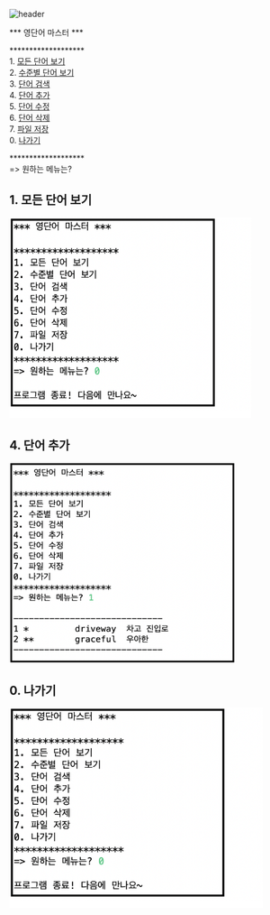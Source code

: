![header](https://capsule-render.vercel.app/api?type=waving&color=auto&height=200&section=header&text=Java%20CRUD&fontSize=70&fontAlignY=35&desc=project%20with%20file%20I/O&descSize=20&descAlignY=52&descAlign=60)

*** 영단어 마스터 ***

&#42;&#42;&#42;&#42;&#42;&#42;&#42;&#42;&#42;&#42;&#42;&#42;&#42;&#42;&#42;&#42;&#42;&#42;&#42;<br/>
1\. [모든 단어 보기](#1-모든-단어-보기)<br/>
2\. [수준별 단어 보기](#2-수준별-단어-보기)<br/>
3\. [단어 검색](#3-단어-검색)<br/>
4\. [단어 추가](#4-단어-추가)<br/>
5\. [단어 수정](#5-단어-수정)<br/>
6\. [단어 삭제](#6-단어-삭제)<br/>
7\. [파일 저장](#7-파일-저장)<br/>
0\. [나가기](#0-나가기)<br/>

&#42;&#42;&#42;&#42;&#42;&#42;&#42;&#42;&#42;&#42;&#42;&#42;&#42;&#42;&#42;&#42;&#42;&#42;&#42;<br/>
=> 원하는 메뉴는?

## 1. 모든 단어 보기
<img src="https://github.com/KimGyeongLock/JavaCRUD/blob/7363ce0f15b0f85de5fbc102bf4418507326db31/screenshot/%5B0.%20%E1%84%82%E1%85%A1%E1%84%80%E1%85%A1%E1%84%80%E1%85%B5%5D.png"
width="430"
height="355"
/>

## 4. 단어 추가
<img src="https://github.com/KimGyeongLock/JavaCRUD/blob/0f2a578c29d633cbe4af097882b0a2cc2bff8706/screenshot/%5B1.%20%E1%84%86%E1%85%A9%E1%84%83%E1%85%B3%E1%86%AB%20%E1%84%83%E1%85%A1%E1%86%AB%E1%84%8B%E1%85%A5%E1%84%87%E1%85%A9%E1%84%80%E1%85%B5%5D.png"
width="400"
height="355"
/>

## 0. 나가기
<img src="https://github.com/KimGyeongLock/JavaCRUD/blob/3907c7e797229365b063224f9c2e17da5e853788/screenshot/%5B0.%20%E1%84%82%E1%85%A1%E1%84%80%E1%85%A1%E1%84%80%E1%85%B5%5D.png"
width="450"
height="355"
/>

